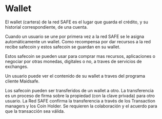 # Wallet
El wallet (cartera) de la red SAFE es el lugar que guarda el crédito, y su historial correspondiente, de una cuenta.

Cuando un usuario se une por primera vez a la red SAFE se le asigna automáticamente un wallet. Como recompensa por dar recursos a la red recibe safecoin y estos safecoin se guardan en su wallet.

Estos safecoin se pueden usar para comprar mas recursos, aplicaciones o negociar por otras monedas, digitales o no, a traves de servicios de exchanges.

Un usuario puede ver el contenido de su wallet a traves del programa cliente Maidsafe.

Los safecoin pueden ser transferidos de un wallet a otro. La transferencia es un proceso de firma sobre la propiedad (con la clave privada) para otro usuario. La Red SAFE confirma la transferencia a través de los Transaction managers y los Coin Holder. Se requieren la colaboración y el acuerdo para que la transacción sea válida.
